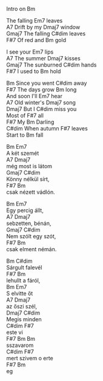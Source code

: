 Intro on Bm   
   
The falling Em7 leaves     
A7  Drift by my Dmaj7 window     
Gmaj7 The falling C#dim leaves     
F#7  Of red and Bm gold     
   
I see your Em7 lips     
A7 The summer Dmaj7 kisses     
Gmaj7 The sunburned C#dim hands     
F#7 I used to Bm hold     
   
Bm  Since you went C#dim away     
F#7 The days grow Bm long     
And soon I'll Em7 hear     
A7 Old winter's Dmaj7 song      
Dmaj7 But I C#dim miss you     
Most of F#7 all     
F#7 My Bm Darling     
C#dim When autumn F#7 leaves     
Start to Bm fall     
   
Bm             Em7     
A két szemét      
A7             Dmaj7     
még most is látom     
Gmaj7          C#dim     
Könny nélkül sírt,     
F#7           Bm      
csak nézett vádlón.     
   
Bm             Em7     
Egy percig állt,      
A7             Dmaj7     
sebzetten, bénán,     
Gmaj7          C#dim     
Nem szólt egy szót,      
F#7           Bm      
csak elment némán.     
   
Bm           C#dim     
Sárgult falevél     
F#7              Bm     
 lehullt a fáról,     
Bm               Em7     
S elvitte őt     
A7              Dmaj7     
az őszi szél,     
Dmaj7        C#dim     
			Megis minden     
C#dim       F#7     
 este		vi     
F#7   Bm      Bm        
  sszavarom     
C#dim             F#7     
mert szivem  o erte     
F#7         Bm     
  eg     
   
